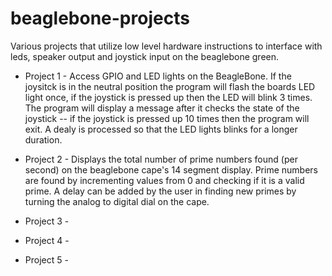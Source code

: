 # beaglebone-projects
Various projects that utilize low level hardware instructions to interface with leds, speaker output and joystick input on the beaglebone green.

* Project 1 - Access GPIO and LED lights on the BeagleBone. If the joysitck is in the neutral position the program will flash the boards LED light once, if the joystick is pressed up then the LED  will blink 3 times. The program will display a message after it checks the state of the joystick -- if the joystick is pressed up 10 times then the program will exit. A dealy is processed so that the LED lights blinks for a longer duration.

* Project 2 - Displays the total number of prime numbers found (per second) on the beaglebone cape's 14 segment display. Prime numbers are found by incrementing values from 0 and checking if it is a valid prime. A delay can be added by the user in finding new primes by turning the analog to digital dial on the cape.

* Project 3 - 

* Project 4 - 

* Project 5 - 
